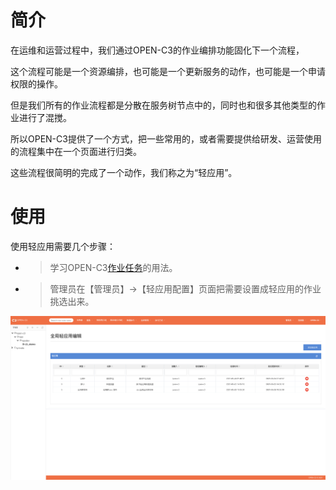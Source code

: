 # 简介

在运维和运营过程中，我们通过OPEN-C3的作业编排功能固化下一个流程，

这个流程可能是一个资源编排，也可能是一个更新服务的动作，也可能是一个申请权限的操作。

但是我们所有的作业流程都是分散在服务树节点中的，同时也和很多其他类型的作业进行了混搅。

所以OPEN-C3提供了一个方式，把一些常用的，或者需要提供给研发、运营使用的流程集中在一个页面进行归类。

这些流程很简明的完成了一个动作，我们称之为“轻应用”。

# 使用

使用轻应用需要几个步骤：

* > 学习OPEN-C3[作业任务](/作业任务/README.md)的用法。
* > 管理员在【管理员】->【轻应用配置】页面把需要设置成轻应用的作业挑选出来。

![轻应用管理](/轻应用/images/轻应用管理页.png)